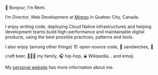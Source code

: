 👋 Bonjour, I’m Rémi.

I’m Director, Web Development at [Mirego](https://www.mirego.com/en) in Quebec City, Canada.

I enjoy writing code, deploying Cloud Native infrastructures and helping development teams build high-performance and maintainable digital products, using the best possible practices, patterns and tools.

I also enjoy (among other things) 🏗 open-source code, 🥪 sandwiches, 🍺 craft beer, 👨‍👩‍👧 my family, 🎧 hip-hop, ⛲ Wikipedia… and emoji.

My [personal website](https://exomel.com/en) has more information about me.
